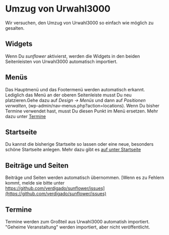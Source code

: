 # Umzug von Urwahl3000

Wir versuchen, den Umzug von Urwahl3000 so einfach wie möglich zu gesalten.

## Widgets
Wenn Du *sunflower* aktivierst, werden die Widgets in den beiden Seitenleisten von Urwahl3000 automatisch importiert.

## Menüs
Das Hauptmenü und das Footermenü werden automatisch erkannt. Lediglich das Menü an der oberen Seitenleiste musst Du neu platzieren.Gehe dazu auf *Design -> Menüs* und dann auf *Positionen verwalten*, (wp-admin/nav-menus.php?action=locations).
Wenn Du bisher Termine verwendet hast, musst Du diesen Punkt im Menü ersetzen. Mehr dazu unter [Termine](events.md#ubersichtsseite-im-menu-einfugen)

## Startseite
Du kannst die bisherige Startseite so lassen oder eine neue, besonders schöne Startseite anlegen. Mehr dazu gibt es
[auf unter Startseite](homepage.md)

## Beiträge und Seiten
Beiträge und Seiten werden automatisch übernommen. [Wenn es zu Fehlern kommt, melde sie bitte unter https://github.com/verdigado/sunflower/issues](https://github.com/verdigado/sunflower/issues)

## Termine
Termine werden zum Großteil aus Urwahl3000 automatish importiert.
"Geheime Veranstaltung" werden importiert, aber nicht veröffentlicht.
